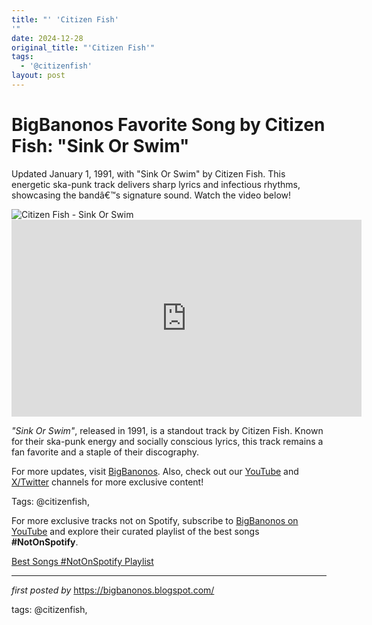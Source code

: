 ```yaml
---
title: "' 'Citizen Fish'
'"
date: 2024-12-28
original_title: "'Citizen Fish'"
tags:
  - '@citizenfish'
layout: post
---
```

<!-- Title of the Post -->
<h1 >BigBanonos Favorite Song by Citizen Fish: "Sink Or Swim"</h1> <!-- Introductory Text -->
<p >Updated January 1, 1991, with "Sink Or Swim" by Citizen Fish. This energetic ska-punk track delivers sharp lyrics and infectious rhythms, showcasing the bandâ€™s signature sound. Watch the video below!</p> <!-- Featured Image -->
<div > <img src="https://i.scdn.co/image/ab67616d0000b273cdb00ab1289b9b109df2825a" alt="Citizen Fish - Sink Or Swim" />
</div> <!-- YouTube Video Embed -->
<div ><iframe width="560" height="315" src="https://www.youtube.com/embed/k4-YHAAt9cg?si=1339A404BjxwvhmG" title="YouTube video player" frameborder="0" allow="accelerometer; autoplay; clipboard-write; encrypted-media; gyroscope; picture-in-picture; web-share" referrerpolicy="strict-origin-when-cross-origin" allowfullscreen></iframe>
</div> <!-- Song Information -->
<div > <p><em>"Sink Or Swim"</em>, released in 1991, is a standout track by Citizen Fish. Known for their ska-punk energy and socially conscious lyrics, this track remains a fan favorite and a staple of their discography.</p>
</div> <!-- Footer Links -->
<div > <p>For more updates, visit <a href="https://bigbanonos.blogspot.com/" target="_blank">BigBanonos</a>. Also, check out our <a href="https://www.youtube.com/@BigBanonos" target="_blank">YouTube</a> and <a href="https://x.com/bigbanonos" target="_blank">X/Twitter</a> channels for more exclusive content!</p>
</div> <!-- Tags -->
<p >Tags: @citizenfish,</p>


<!--Subscribe and Playlist Links-->
<div>
    <p>For more exclusive tracks not on Spotify, subscribe to <a href="https://www.youtube.com/@BigBanonos" target="_blank">BigBanonos on YouTube</a> and explore their curated playlist of the best songs <strong>#NotOnSpotify</strong>.</p>
    <p><a href="https://www.youtube.com/playlist?list=PLtuNtuTatqI0kFahUCbtbfenC_ET5O_tr" target="_blank">Best Songs #NotOnSpotify Playlist<br /></a></p></div>

<hr />

<p><em>first posted by</em> <a href="https://bigbanonos.blogspot.com/" rel="noopener" target="_new">https://bigbanonos.blogspot.com/</a></p>

<p>tags: @citizenfish,</p>
